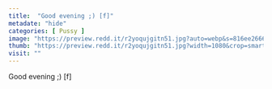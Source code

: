 ```yaml
---
title:  "Good evening ;) [f]"
metadate: "hide"
categories: [ Pussy ]
image: "https://preview.redd.it/r2yoqujgitn51.jpg?auto=webp&s=816ee2666e65f217a462326e85be9bb86650b621"
thumb: "https://preview.redd.it/r2yoqujgitn51.jpg?width=1080&crop=smart&auto=webp&s=282dde763f543cf0506dea59c7916224c67b502b"
visit: ""
---
```

Good evening ;) [f]

